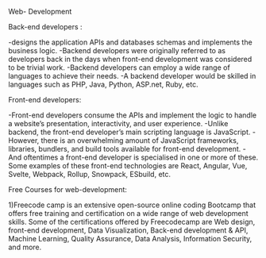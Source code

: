 Web- Development

Back-end developers :

-designs the application APIs and databases schemas and implements the business logic. 
-Backend developers were originally referred to as developers back in the days when front-end development was considered to be trivial work.
-Backend developers can employ a wide range of languages to achieve their needs. 
-A backend developer would be skilled in languages such as PHP, Java, Python, ASP.net, Ruby, etc.


Front-end developers:

-Front-end developers consume the APIs and implement the logic to handle a website’s presentation, interactivity, and user experience. 
-Unlike backend, the front-end developer’s main scripting language is JavaScript.
-However, there is an overwhelming amount of JavaScript frameworks, libraries, bundlers, and build tools available for front-end development. 
-And oftentimes a front-end developer is specialised in one or more of these. Some examples of these front-end technologies are React, Angular, Vue, Svelte, Webpack, Rollup, Snowpack, ESbuild, etc.

Free Courses for web-development:

1)Freecode camp is an extensive open-source online coding Bootcamp that offers free training and certification on a wide range of web development skills. 
Some of the certifications offered by Freecodecamp are Web design, front-end development, Data Visualization, Back-end development & API, Machine Learning, Quality Assurance, Data Analysis, Information Security, and more. 
